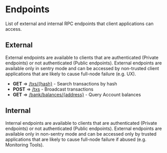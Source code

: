 # Endpoints

List of external and internal RPC endpoints that client applications can access.

## External

External endpoints are available to clients that are authenticated (Private endpoints) or not authenticated (Public endpoints). External endpoints are available only in sentry mode and can be accessed by non-trusted client applications that are likely to cause full-node failure (e.g. UX).

* **GET** => [/txs/{hash}](txs.md#GET) - Search transactions by hash
* **POST** => [/txs](txs.md#POST) - Broadcast transactions
* **GET** => [/bank/balances/{address}](bank.md) - Query Account balances 

## Internal

Internal endpoints are available to clients that are authenticated (Private endpoints) or not authenticated (Public endpoints). External endpoints are available only in non-sentry mode and can be accessed only by trusted applications that are likely to cause full-node failure if abused (e.g. Monitoring Tools).


